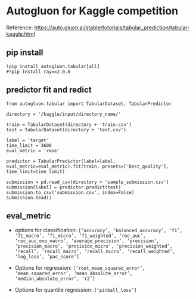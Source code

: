 # Autogluon for Kaggle competition

Reference: https://auto.gluon.ai/stable/tutorials/tabular_prediction/tabular-kaggle.html

## pip install

```
!pip install autogluon.tabular[all]
#!pip install ray==2.0.0
```

## predictor fit and redict

```
from autogluon.tabular import TabularDataset, TabularPredictor

directory = '/kaggle/input/directory_name/'

train = TabularDataset(directory + 'train.csv')
test = TabularDataset(directory + 'test.csv')

label = 'target'
time_limit = 3600
eval_metric = 'rmse'

predictor = TabularPredictor(label=label, eval_metric=eval_metric).fit(train, presets=['best_quality'], time_limit=time_limit)

submission = pd.read_csv(directory + 'sample_submission.csv')
submission[label] = predictor.predict(test)
submission.to_csv('submission.csv', index=False)
submission.head()
```

## eval_metric

* options for classification:
`[‘accuracy’, ‘balanced_accuracy’, ‘f1’, ‘f1_macro’, ‘f1_micro’, ‘f1_weighted’, ‘roc_auc’, ‘roc_auc_ovo_macro’, ‘average_precision’, ‘precision’, ‘precision_macro’, ‘precision_micro’, ‘precision_weighted’, ‘recall’, ‘recall_macro’, ‘recall_micro’, ‘recall_weighted’, ‘log_loss’, ‘pac_score’]`

* Options for regression:
`[‘root_mean_squared_error’, ‘mean_squared_error’, ‘mean_absolute_error’, ‘median_absolute_error’, ‘r2’]`

* Options for quantile regression:
`[‘pinball_loss’]`

